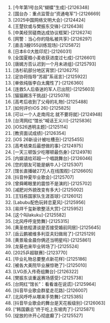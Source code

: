 
1. [今年第1号台风“蝴蝶”生成]-[2126348]
1. [国台办：重点监管台“资通电军”]-[2126669]
1. [2025中国网络文明大会]-[2124424]
1. [王楚钦或与樊振东交锋]-[2126438]
1. [中美经贸磋商达成协议框架]-[2126274]
1. [网警：当心你的隐私被共享]-[2126297]
1. [直击3艘055训练现场]-[2125872]
1. [日本6:0大胜印尼]-[2126031]
1. [全国夏粮小麦收获进度过七成]-[2126601]
1. [唐嫣方否认迟到一个月未进组]-[2125793]
1. [洛杉矶部分地区宵禁]-[2126275]
1. [足协将指导“苏超”系谣言]-[2125922]
1. [单依纯版李白太魔性了]-[2126360]
1. [连救5人后昏迷的军人已出院]-[2125603]
1. [猫猫踢冻干挑战]-[2125078]
1. [高考后收到了父母的礼物]-[2125488]
1. [如何评价iOS 26]-[2125825]
1. [可以一个人走南闯北 就不要将就]-[2124948]
1. [台湾网红“馆长”喊话王义川]-[2125836]
1. [iOS26透明主题]-[2125114]
1. [教资面试成绩]-[2126354]
1. [iOS 26新设计被吐槽丑]-[2125455]
1. [高考结束后最想做的事]-[2124975]
1. [一天三顿饭少吃哪顿最伤身]-[2124978]
1. [内娱请给邓超一个唱跳舞台]-[2126046]
1. [您的朋友可能是蜗牛人]-[2125307]
1. [馆长直播破27万人在线围观]-[2126605]
1. [抖音仲夏毕业歌会]-[2125707]
1. [曾舜晞眼里的震惊不是演的]-[2125702]
1. [减肥对外貌改变有多大]-[2125002]
1. [王钰栋国家队生涯首球]-[2126012]
1. [Labubu配色玩转恋夏风]-[2125956]
1. [易烊千玺新歌整活大赏]-[2125952]
1. [这个叫lakuku]-[2125582]
1. [北风呼呼宠势舞]-[2125315]
1. [黄圣依程潇谈是否接受婚前同居]-[2125645]
1. [岳云鹏被维多利亚夫妇做局了]-[2125129]
1. [黄景瑜金晨你俩还当明星吗]-[2125861]
1. [龙葵也来毕业转场了]-[2125524]
1. [2025乒超联赛]-[2123770]
1. [毕业礼物总要整点新花样]-[2125186]
1. [被各大美院毕业展惊艳了]-[2125010]
1. [LVG杀入传奇组舞台]-[2126322]
1. [樊振东谈重返赛场感受]-[2125738]
1. [台网红“馆长”：看看谁在说谎]-[2125964]
1. [抖音毕业歌会群星走花路]-[2126007]
1. [北风呼呼从哪来手势舞]-[2125385]
1. [抖音毕业歌会的舞台是天花板级别]-[2126063]
1. [“韩国霸总”终于吃上东坡肉了]-[2125871]
1. [绽放的许开心彻底癫了]-[2125527]